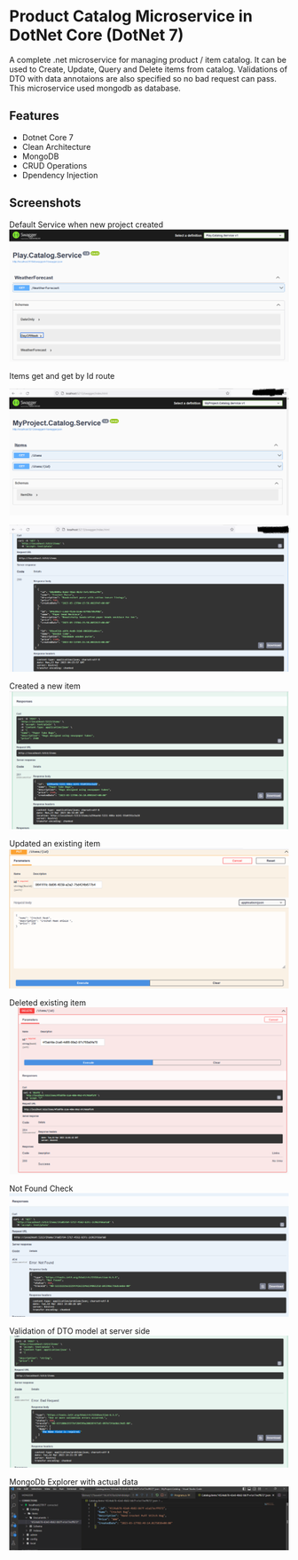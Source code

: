 
# Product Catalog Microservice in DotNet Core (DotNet 7)

A complete .net microservice for managing product / item catalog. It can be used to Create, Update, Query and Delete items from catalog. Validations of DTO with data annotaions are also specified so no bad request can pass.
This microservice used mongodb as database.



## Features

- Dotnet Core 7 
- Clean Architecture
- MongoDB
- CRUD Operations
- Dpendency Injection





## Screenshots
Default Service when new project created
![App Screenshot](/screenshots/w1.png)

Items get and get by Id route

![App Screenshot](/screenshots/w2.png)


![App Screenshot](/screenshots/w3.png)

Created a new item
![App Screenshot](/screenshots/w4.png)

Updated an existing item
![App Screenshot](/screenshots/w5.png)

Deleted existing item
![App Screenshot](/screenshots/w6.png)

Not Found Check
![App Screenshot](/screenshots/w7.png)

Validation of DTO model at server side
![App Screenshot](/screenshots/w8.png)

MongoDb Explorer with actual data
![App Screenshot](/screenshots/w9.png)
